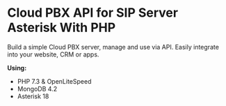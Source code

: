 <h1>Cloud PBX API for SIP Server Asterisk With PHP</h1>
Build a simple Cloud PBX server, manage and use via API. Easily integrate into your website, CRM or apps.


**Using:**
  - PHP 7.3 & OpenLiteSpeed
  - MongoDB 4.2
  - Asterisk 18
